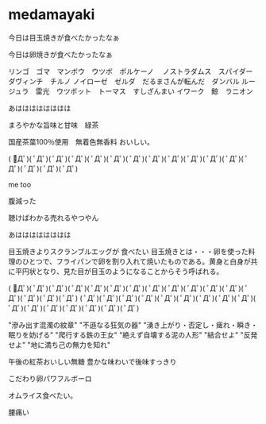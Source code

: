 ﻿# medamayaki

今日は目玉焼きが食べたかったなぁ

今日は卵焼きが食べたかったなぁ


リンゴ　ゴマ　マンボウ　ウツボ　ボルケーノ　
ノストラダムス　スパイダー　ダヴィンチ　チルノ
ノイローゼ　ゼルダ　だるまさんが転んだ　ダンバル
ルージュラ　雷光　ウツボット　トーマス　すしざんまい
イワーク　鯨　ラニオン

あはははははははは


まろやかな旨味と甘味　緑茶

国産茶葉100％使用　無着色無香料
おいしい。

﻿( ﾟДﾟ)( ﾟДﾟ)( ﾟДﾟ)( ﾟДﾟ)( ﾟДﾟ)( ﾟДﾟ)( ﾟДﾟ)( ﾟДﾟ)( ﾟДﾟ)( ﾟДﾟ)( ﾟДﾟ)( ﾟДﾟ)( ﾟДﾟ)( ﾟДﾟ)( ﾟДﾟ)( ﾟДﾟ)



me too

腹減った

聴けばわかる売れるやつやん

あはははははははは

目玉焼きよりスクランブルエッグが
食べたい
目玉焼きとは・・・卵を使った料理のひとつで、フライパンで卵を割り入れて焼いたものである。黄身と白身が共に平円状となり、見た目が目玉のようになることからそう呼ばれる。

( ﾟДﾟ)( ﾟДﾟ)( ﾟДﾟ)( ﾟДﾟ)( ﾟДﾟ)( ﾟДﾟ)( ﾟДﾟ)( ﾟДﾟ)( ﾟДﾟ)( ﾟДﾟ)( ﾟДﾟ)( ﾟДﾟ)( ﾟДﾟ)( ﾟДﾟ)( ﾟДﾟ)( ﾟДﾟ)
( ﾟДﾟ)( ﾟДﾟ)( ﾟДﾟ)( ﾟДﾟ)( ﾟДﾟ)( ﾟДﾟ)( ﾟДﾟ)( ﾟДﾟ)( ﾟДﾟ)( ﾟДﾟ)( ﾟДﾟ)( ﾟДﾟ)( ﾟДﾟ)( ﾟДﾟ)( ﾟДﾟ)( ﾟДﾟ)

"滲み出す混濁の紋章"
"不遜なる狂気の器"
"湧き上がり・否定し・痺れ・瞬き・眠りを妨げる"
"爬行する鉄の王女"
"絶えず自壊する泥の人形"
"結合せよ"
"反発せよ"
"地に満ち己の無力を知れ"


午後の紅茶おいしい無糖
豊かな味わいで後味すっきり


こだわり卵パワフルボーロ

オムライス食べたい。


腰痛い
